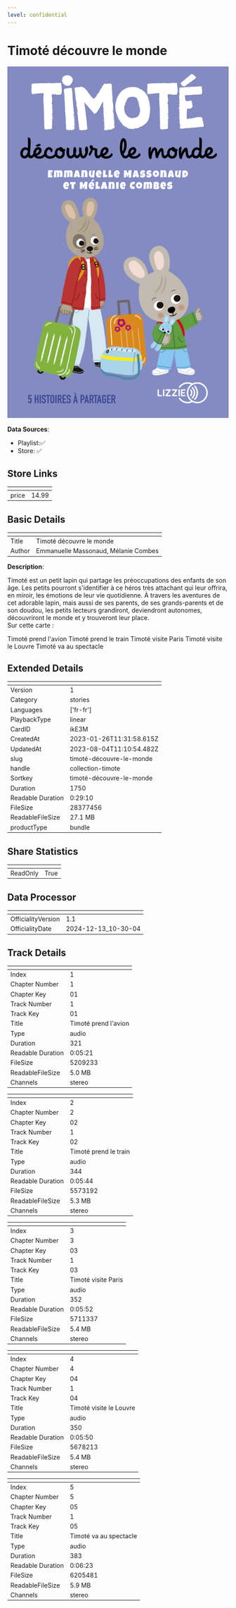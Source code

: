```yaml
---
level: confidential
---
```

# Timoté découvre le monde

![card_[ikE3M].png](../../img/cards/card_[ikE3M].png)

**Data Sources**: 

- Playlist:✅
- Store: ✅


## Store Links

| <!-- --> | <!-- --> |
| - | - |
| price | 14.99 |


## Basic Details

| <!-- --> | <!-- --> |
| - | - |
| Title | Timoté découvre le monde |
| Author | Emmanuelle Massonaud, Mélanie Combes |

**Description**:

Timoté est un petit lapin qui partage les préoccupations des enfants de son âge. Les petits pourront s'identifier à ce héros très attachant qui leur offrira, en miroir, les émotions de leur vie quotidienne. À travers les aventures de cet adorable lapin, mais aussi de ses parents, de ses grands-parents et de son doudou, les petits lecteurs grandiront, deviendront autonomes, découvriront le monde et y trouveront leur place.  
Sur cette carte :   

Timoté prend l'avion
Timoté prend le train
Timoté visite Paris
Timoté visite le Louvre
Timoté va au spectacle


## Extended Details

| <!-- --> | <!-- --> |
| - | - |
| Version | 1 |
| Category | stories |
| Languages | ['fr-fr'] |
| PlaybackType | linear |
| CardID | ikE3M |
| CreatedAt | 2023-01-26T11:31:58.615Z |
| UpdatedAt | 2023-08-04T11:10:54.482Z |
| slug | timoté-découvre-le-monde |
| handle | collection-timote |
| Sortkey | timoté-découvre-le-monde |
| Duration | 1750 |
| Readable Duration | 0:29:10 |
| FileSize | 28377456 |
| ReadableFileSize | 27.1 MB |
| productType | bundle |


## Share Statistics

| <!-- --> | <!-- --> |
| - | - |
| ReadOnly | True |


## Data Processor

| <!-- --> | <!-- --> |
| - | - |
| OfficialityVersion | 1.1
| OfficialityDate | 2024-12-13_10-30-04


## Track Details

| <!-- --> | <!-- --> |
| - | - |
| Index | 1 |
| Chapter Number | 1 |
| Chapter Key | 01 |
| Track Number | 1 |
| Track Key | 01 |
| Title | Timoté prend l'avion |
| Type | audio |
| Duration | 321 |
| Readable Duration | 0:05:21 |
| FileSize | 5209233 |
| ReadableFileSize | 5.0 MB |
| Channels | stereo |

| <!-- --> | <!-- --> |
| - | - |
| Index | 2 |
| Chapter Number | 2 |
| Chapter Key | 02 |
| Track Number | 1 |
| Track Key | 02 |
| Title | Timoté prend le train |
| Type | audio |
| Duration | 344 |
| Readable Duration | 0:05:44 |
| FileSize | 5573192 |
| ReadableFileSize | 5.3 MB |
| Channels | stereo |

| <!-- --> | <!-- --> |
| - | - |
| Index | 3 |
| Chapter Number | 3 |
| Chapter Key | 03 |
| Track Number | 1 |
| Track Key | 03 |
| Title | Timoté visite Paris |
| Type | audio |
| Duration | 352 |
| Readable Duration | 0:05:52 |
| FileSize | 5711337 |
| ReadableFileSize | 5.4 MB |
| Channels | stereo |

| <!-- --> | <!-- --> |
| - | - |
| Index | 4 |
| Chapter Number | 4 |
| Chapter Key | 04 |
| Track Number | 1 |
| Track Key | 04 |
| Title | Timoté visite le Louvre |
| Type | audio |
| Duration | 350 |
| Readable Duration | 0:05:50 |
| FileSize | 5678213 |
| ReadableFileSize | 5.4 MB |
| Channels | stereo |

| <!-- --> | <!-- --> |
| - | - |
| Index | 5 |
| Chapter Number | 5 |
| Chapter Key | 05 |
| Track Number | 1 |
| Track Key | 05 |
| Title | Timoté va au spectacle |
| Type | audio |
| Duration | 383 |
| Readable Duration | 0:06:23 |
| FileSize | 6205481 |
| ReadableFileSize | 5.9 MB |
| Channels | stereo |

